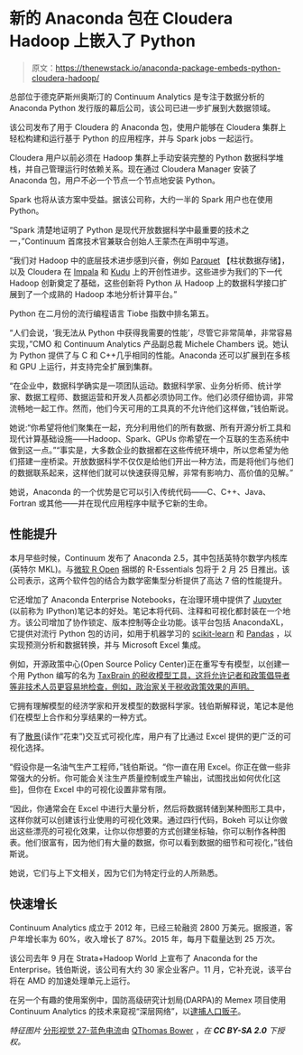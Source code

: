 # 新的 Anaconda 包在 Cloudera Hadoop 上嵌入了 Python

> 原文：<https://thenewstack.io/anaconda-package-embeds-python-cloudera-hadoop/>

总部位于德克萨斯州奥斯汀的 Continuum Analytics 是专注于数据分析的 Anaconda Python 发行版的幕后公司，该公司已进一步扩展到大数据领域。

该公司发布了用于 Cloudera 的 Anaconda 包，使用户能够在 Cloudera 集群上轻松构建和运行基于 Python 的应用程序，并与 Spark jobs 一起运行。

Cloudera 用户以前必须在 Hadoop 集群上手动安装完整的 Python 数据科学堆栈，并自己管理运行时依赖关系。现在通过 Cloudera Manager 安装了 Anaconda 包，用户不必一个节点一个节点地安装 Python。

Spark 也将从该方案中受益。据该公司称，大约一半的 Spark 用户也在使用 Python。

“Spark 清楚地证明了 Python 是现代开放数据科学中最重要的技术之一，”Continuum 首席技术官兼联合创始人王蒙杰在声明中写道。

“我们对 Hadoop 中的底层技术进步感到兴奋，例如 [Parquet](https://parquet.apache.org/) 【柱状数据存储】，以及 Cloudera 在 [Impala](https://www.cloudera.com/products/apache-hadoop/impala.html) 和 [Kudu](http://getkudu.io/) 上的开创性进步。这些进步为我们的下一代 Hadoop 创新奠定了基础，这些创新将 Python 从 Hadoop 上的数据科学接口扩展到了一个成熟的 Hadoop 本地分析计算平台。”

Python 在二月份的流行编程语言 Tiobe 指数中排名第五。

“人们会说，‘我无法从 Python 中获得我需要的性能’，尽管它非常简单，非常容易实现，”CMO 和 Continuum Analytics 产品副总裁 Michele Chambers 说。她认为 Python 提供了与 C 和 C++几乎相同的性能。Anaconda 还可以扩展到在多核和 GPU 上运行，并支持完全扩展到集群。

“在企业中，数据科学确实是一项团队运动。数据科学家、业务分析师、统计学家、数据工程师、数据运营和开发人员都必须协同工作。他们必须仔细协调，非常流畅地一起工作。然而，他们今天可用的工具真的不允许他们这样做，”钱伯斯说。

她说:“你希望将他们聚集在一起，充分利用他们的所有数据、所有开源分析工具和现代计算基础设施——Hadoop、Spark、GPUs 你希望在一个互联的生态系统中做到这一点。”“事实是，大多数企业的数据都在这些传统环境中，所以您希望为他们搭建一座桥梁。开放数据科学不仅仅是给他们开出一种方法，而是将他们与他们的数据联系起来，这样他们就可以快速获得见解，非常有影响力、高价值的见解。”

她说，Anaconda 的一个优势是它可以引入传统代码——C、C++、Java、Fortran 或其他——并在现代应用程序中赋予它新的生命。

## **性能提升**

本月早些时候，Continuum 发布了 Anaconda 2.5，其中包括英特尔数学内核库(英特尔 MKL)。与[微软 R Open](https://mran.revolutionanalytics.com/open/) 捆绑的 R-Essentials 包将于 2 月 25 日推出。该公司表示，这两个软件包的结合为数学密集型分析提供了高达 7 倍的性能提升。

它还增加了 Anaconda Enterprise Notebooks，在治理环境中提供了 [Jupyter](http://jupyter.org/) (以前称为 IPython)笔记本的好处。笔记本将代码、注释和可视化都封装在一个地方。该公司增加了协作锁定、版本控制等企业功能。该平台包括 AnacondaXL，它提供对流行 Python 包的访问，如用于机器学习的 [scikit-learn](http://scikit-learn.org/stable/) 和 [Pandas](http://pandas.pydata.org/) ，以实现预测分析和数据转换，并与 Microsoft Excel 集成。

例如，开源政策中心(Open Source Policy Center)正在重写专有模型，以创建一个用 Python 编写的名为 [TaxBrain 的税收模型工具，这将允许记者和政策倡导者等非技术人员更容易地检查，例如，政治家关于税收政策效果的声明。](http://www.ospc.org/taxbrain/)

它拥有理解模型的经济学家和开发模型的数据科学家。钱伯斯解释说，笔记本是他们在模型上合作和分享结果的一种方式。

有了[散景](http://bokeh.pydata.org/en/latest/)(读作“花束”)交互式可视化库，用户有了比通过 Excel 提供的更广泛的可视化选择。

“假设你是一名油气生产工程师，”钱伯斯说。“你一直在用 Excel。你正在做一些非常强大的分析。你可能会关注生产质量控制或生产输出，试图找出如何优化[这些]，但你在 Excel 中的可视化设置非常有限。

“因此，你通常会在 Excel 中进行大量分析，然后将数据转储到某种图形工具中，这样你就可以创建该行业使用的可视化效果。通过四行代码，Bokeh 可以让你做出这些漂亮的可视化效果，让你以你想要的方式创建坐标轴，你可以制作各种图表。他们很富有，因为他们有大量的数据，你可以看到数据的细节和可视化，”钱伯斯说。

她说，它们与上下文相关，因为它们为特定行业的人所熟悉。

## **快速增长**

Continuum Analytics 成立于 2012 年，已经三轮融资 2800 万美元。据报道，客户年增长率为 60%，收入增长了 87%。2015 年，每月下载量达到 25 万次。

该公司去年 9 月在 Strata+Hadoop World 上宣布了 Anaconda for the Enterprise。钱伯斯说，该公司有大约 30 家企业客户。11 月，它补充说，该平台将在 AMD 的加速处理单元上运行。

在另一个有趣的使用案例中，国防高级研究计划局(DARPA)的 Memex 项目使用 Continuum Analytics 的技术来窥视“深层网络”，以[逮捕人口贩子](http://www.scientificamerican.com/article/human-traffickers-caught-on-hidden-internet/)。

*特征图片* [分形视觉 27-蓝色电流](https://www.flickr.com/photos/qthomasbower/2693880867/in/photolist-573QVR-87NDji-8vjrQR-8H6rvU-7SUM47-8CNF5o-8Af9hA-7Pjd9Q-7HP4kd-uwNFpP-uwNEAe-vu135n-85DFsk-83sSqQ-83pJrF-83pGhg-83pFgK-83sHQ9-83sGv7-68f8YA-9Cz3Z2-53QRLH-9tiV6V-9tmM9J-8o5VnB-C3sZf-87RMXA-83sGDs-8qNndW-7V35Fd-68b11n-8Af7FU-8dpeZZ-4YKWfV-87NBVF-9tmLM3-7DuGyE-5QY2kD-eZtq3Z-ax8z4B-8tguyi-8eTKca-89aKhX-899mtK-85GWwE-85DH9p-85DG88-dQBX3y-dQwmeB-dQwmaX)由 [QThomas Bower](https://www.flickr.com/photos/qthomasbower/) ，*在 **CC BY-SA 2.0** 下授权。*

<svg xmlns:xlink="http://www.w3.org/1999/xlink" viewBox="0 0 68 31" version="1.1"><title>Group</title> <desc>Created with Sketch.</desc></svg>